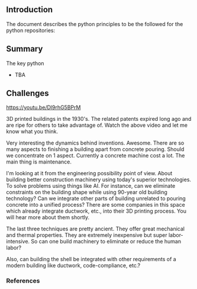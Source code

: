 ## Introduction
The document describes the python principles to be the followed for the python repositories:

## Summary

The key python 

- TBA

## Challenges

https://youtu.be/Dl9rhG5BPrM

3D printed buildings in the 1930's. The related patents expired long ago and are ripe for others to take advantage of. Watch the above video and let me know what you think.

Very interesting the dynamics behind inventions. Awesome. There are so many aspects to finishing a building apart from concrete pouring. Should we concentrate on 1 aspect. Currently a concrete machine cost a lot. The main thing is maintenance. 



I'm looking at it from the engineering possibility point of view. About building better construction machinery using today's superior technologies. To solve problems using things like AI. For instance, can we eliminate constraints on the building shape while using 90-year old building technology? Can we integrate other parts of building unrelated to pouring concrete into a unified process? There are some companies in this space which already integrate ductwork, etc., into their 3D printing process. You will hear more about them shortly.



The last three techniques are pretty ancient. They offer great mechanical and thermal properties. They are extremely inexpensive but super labor-intensive. So can one build machinery to eliminate or reduce the human labor? 


Also, can building the shell be integrated with other requirements of a modern building like ductwork, code-compliance, etc.?




### References

